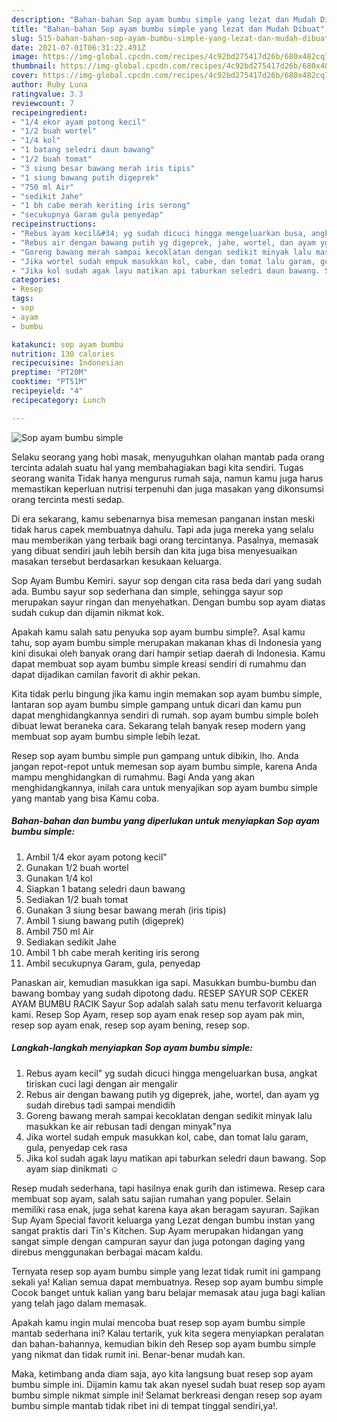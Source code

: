 ```yaml
---
description: "Bahan-bahan Sop ayam bumbu simple yang lezat dan Mudah Dibuat"
title: "Bahan-bahan Sop ayam bumbu simple yang lezat dan Mudah Dibuat"
slug: 515-bahan-bahan-sop-ayam-bumbu-simple-yang-lezat-dan-mudah-dibuat
date: 2021-07-01T06:31:22.491Z
image: https://img-global.cpcdn.com/recipes/4c92bd275417d26b/680x482cq70/sop-ayam-bumbu-simple-foto-resep-utama.jpg
thumbnail: https://img-global.cpcdn.com/recipes/4c92bd275417d26b/680x482cq70/sop-ayam-bumbu-simple-foto-resep-utama.jpg
cover: https://img-global.cpcdn.com/recipes/4c92bd275417d26b/680x482cq70/sop-ayam-bumbu-simple-foto-resep-utama.jpg
author: Ruby Luna
ratingvalue: 3.3
reviewcount: 7
recipeingredient:
- "1/4 ekor ayam potong kecil"
- "1/2 buah wortel"
- "1/4 kol"
- "1 batang seledri daun bawang"
- "1/2 buah tomat"
- "3 siung besar bawang merah iris tipis"
- "1 siung bawang putih digeprek"
- "750 ml Air"
- "sedikit Jahe"
- "1 bh cabe merah keriting iris serong"
- "secukupnya Garam gula penyedap"
recipeinstructions:
- "Rebus ayam kecil&#34; yg sudah dicuci hingga mengeluarkan busa, angkat tiriskan cuci lagi dengan air mengalir"
- "Rebus air dengan bawang putih yg digeprek, jahe, wortel, dan ayam yg sudah direbus tadi sampai mendidih"
- "Goreng bawang merah sampai kecoklatan dengan sedikit minyak lalu masukkan ke air rebusan tadi dengan minyak&#34;nya"
- "Jika wortel sudah empuk masukkan kol, cabe, dan tomat lalu garam, gula, penyedap cek rasa"
- "Jika kol sudah agak layu matikan api taburkan seledri daun bawang. Sop ayam siap dinikmati ☺️"
categories:
- Resep
tags:
- sop
- ayam
- bumbu

katakunci: sop ayam bumbu 
nutrition: 130 calories
recipecuisine: Indonesian
preptime: "PT20M"
cooktime: "PT51M"
recipeyield: "4"
recipecategory: Lunch

---
```



![Sop ayam bumbu simple](https://img-global.cpcdn.com/recipes/4c92bd275417d26b/680x482cq70/sop-ayam-bumbu-simple-foto-resep-utama.jpg)

Selaku seorang yang hobi masak, menyuguhkan olahan mantab pada orang tercinta adalah suatu hal yang membahagiakan bagi kita sendiri. Tugas seorang  wanita Tidak hanya mengurus rumah saja, namun kamu juga harus memastikan keperluan nutrisi terpenuhi dan juga masakan yang dikonsumsi orang tercinta mesti sedap.

Di era  sekarang, kamu sebenarnya bisa memesan panganan instan meski tidak harus capek membuatnya dahulu. Tapi ada juga mereka yang selalu mau memberikan yang terbaik bagi orang tercintanya. Pasalnya, memasak yang dibuat sendiri jauh lebih bersih dan kita juga bisa menyesuaikan masakan tersebut berdasarkan kesukaan keluarga. 

Sop Ayam Bumbu Kemiri. sayur sop dengan cita rasa beda dari yang sudah ada. Bumbu sayur sop sederhana dan simple, sehingga sayur sop merupakan sayur ringan dan menyehatkan. Dengan bumbu sop ayam diatas sudah cukup dan dijamin nikmat kok.

Apakah kamu salah satu penyuka sop ayam bumbu simple?. Asal kamu tahu, sop ayam bumbu simple merupakan makanan khas di Indonesia yang kini disukai oleh banyak orang dari hampir setiap daerah di Indonesia. Kamu dapat membuat sop ayam bumbu simple kreasi sendiri di rumahmu dan dapat dijadikan camilan favorit di akhir pekan.

Kita tidak perlu bingung jika kamu ingin memakan sop ayam bumbu simple, lantaran sop ayam bumbu simple gampang untuk dicari dan kamu pun dapat menghidangkannya sendiri di rumah. sop ayam bumbu simple boleh dibuat lewat beraneka cara. Sekarang telah banyak resep modern yang membuat sop ayam bumbu simple lebih lezat.

Resep sop ayam bumbu simple pun gampang untuk dibikin, lho. Anda jangan repot-repot untuk memesan sop ayam bumbu simple, karena Anda mampu menghidangkan di rumahmu. Bagi Anda yang akan menghidangkannya, inilah cara untuk menyajikan sop ayam bumbu simple yang mantab yang bisa Kamu coba.

<!--inarticleads1-->

##### Bahan-bahan dan bumbu yang diperlukan untuk menyiapkan Sop ayam bumbu simple:

1. Ambil 1/4 ekor ayam potong kecil&#34;
1. Gunakan 1/2 buah wortel
1. Gunakan 1/4 kol
1. Siapkan 1 batang seledri daun bawang
1. Sediakan 1/2 buah tomat
1. Gunakan 3 siung besar bawang merah (iris tipis)
1. Ambil 1 siung bawang putih (digeprek)
1. Ambil 750 ml Air
1. Sediakan sedikit Jahe
1. Ambil 1 bh cabe merah keriting iris serong
1. Ambil secukupnya Garam, gula, penyedap


Panaskan air, kemudian masukkan iga sapi. Masukkan bumbu-bumbu dan bawang bombay yang sudah dipotong dadu. RESEP SAYUR SOP CEKER AYAM BUMBU RACIK Sayur Sop adalah salah satu menu terfavorit keluarga kami. Resep Sop Ayam, resep sop ayam enak resep sop ayam pak min, resep sop ayam enak, resep sop ayam bening, resep sop. 

<!--inarticleads2-->

##### Langkah-langkah menyiapkan Sop ayam bumbu simple:

1. Rebus ayam kecil&#34; yg sudah dicuci hingga mengeluarkan busa, angkat tiriskan cuci lagi dengan air mengalir
1. Rebus air dengan bawang putih yg digeprek, jahe, wortel, dan ayam yg sudah direbus tadi sampai mendidih
1. Goreng bawang merah sampai kecoklatan dengan sedikit minyak lalu masukkan ke air rebusan tadi dengan minyak&#34;nya
1. Jika wortel sudah empuk masukkan kol, cabe, dan tomat lalu garam, gula, penyedap cek rasa
1. Jika kol sudah agak layu matikan api taburkan seledri daun bawang. Sop ayam siap dinikmati ☺️


Resep mudah sederhana, tapi hasilnya enak gurih dan istimewa. Resep cara membuat sop ayam, salah satu sajian rumahan yang populer. Selain memiliki rasa enak, juga sehat karena kaya akan beragam sayuran. Sajikan Sup Ayam Special favorit keluarga yang Lezat dengan bumbu instan yang sangat praktis dari Tin&#39;s Kitchen. Sup Ayam merupakan hidangan yang sangat simple dengan campuran sayur dan juga potongan daging yang direbus menggunakan berbagai macam kaldu. 

Ternyata resep sop ayam bumbu simple yang lezat tidak rumit ini gampang sekali ya! Kalian semua dapat membuatnya. Resep sop ayam bumbu simple Cocok banget untuk kalian yang baru belajar memasak atau juga bagi kalian yang telah jago dalam memasak.

Apakah kamu ingin mulai mencoba buat resep sop ayam bumbu simple mantab sederhana ini? Kalau tertarik, yuk kita segera menyiapkan peralatan dan bahan-bahannya, kemudian bikin deh Resep sop ayam bumbu simple yang nikmat dan tidak rumit ini. Benar-benar mudah kan. 

Maka, ketimbang anda diam saja, ayo kita langsung buat resep sop ayam bumbu simple ini. Dijamin kamu tak akan nyesel sudah buat resep sop ayam bumbu simple nikmat simple ini! Selamat berkreasi dengan resep sop ayam bumbu simple mantab tidak ribet ini di tempat tinggal sendiri,ya!.

